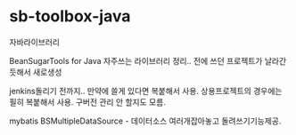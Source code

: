 # sb-toolbox-java
자바라이브러리

BeanSugarTools for Java
자주쓰는 라이브러리 정리..
전에 쓰던 프로젝트가 날라간듯해서 새로생성

jenkins돌리기 전까지..
만약에 쓸게 있다면 복붙해서 사용.
상용프로젝트의 경우에는 필히 복붙해서 사용.
구버전 관리 안 할지도 모름.


mybatis
BSMultipleDataSource - 데이터소스 여러개잡아놓고 돌려쓰기기능제공.